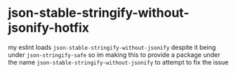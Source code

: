 # json-stable-stringify-without-jsonify-hotfix
my eslint loads `json-stable-stringify-without-jsonify` despite it being under `json-stringify-safe` so im making this to provide a package under the name `json-stable-stringify-without-jsonify` to attempt to fix the issue
